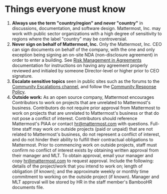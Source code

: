 # Things everyone must know

1. **Always use the term "country/region" and never "country"** in discussions, documentation, and software design. Mattermost, Inc. may work with public sector organizations with a high degree of sensitivity to regions where the label "country" may be controversial.
2. **Never sign on behalf of Mattermost, Inc.** Only the Mattermost, Inc. CEO can sign documents on behalf of the company, with the one and only exception being signing an on-site NDA \(non-disclosure agreement\) in order to enter a building. See [Risk Management in Agreements](../../operations/finance/risk-management/) documentation for instructions on having any agreement properly reviewed and initialed by someone Director-level or higher prior to CEO signature. 
3. **Escalate sensitive topics** seen in public sites such as the forums to the [Community Escalations channel](https://community.mattermost.com/private-core/channels/community-escalations), and follow the [Community Response Policy](../../operations/operations/company-policies/community-response-policy).
4. **Outside work:** As an open source company, Mattermost encourages Contributors to work on projects that are unrelated to Mattermost's business. Contributors do not require prior approval from Mattermost to work on projects that are unrelated to Mattermost's business or that do not pose a conflict of interest. Contributors should reference Mattermost's PIAA or contact hr@mattermost.com with questions.
Full-time staff may work on outside projects (paid or unpaid) that are not related to Mattermost's business, do not represent a conflict of interest, and do not hinder their ability to fulfill their contractual obligations to Mattermost. Prior to commencing work on outside projects, staff must confirm no conflict of interest exists by obtaining written approval from their manager and MLT.
To obtain approval, email your manager and copy hr@mattermost.com to request approval. Include the following: details of the project/work that you intend to work on; length of obligation (if known); and the approximate weekly or monthly time commitment to working on the outside project (if known).
Manager and MLT approval will be stored by HR in the staff member's BambooHR documents file.
